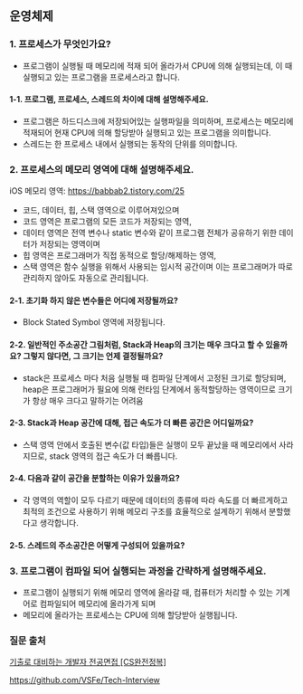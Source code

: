 ## 운영체제

### 1. 프로세스가 무엇인가요?

- 프로그램이 실행될 때 메모리에 적재 되어 올라가서 CPU에 의해 실행되는데, 이 때 실행되고 있는 프로그램을 프로세스라고 합니다.

#### 1-1. 프로그램, 프로세스, 스레드의 차이에 대해 설명해주세요.

- 프로그램은 하드디스크에 저장되어있는 실행파일을 의미하며, 프로세스는 메모리에 적재되어 현재 CPU에 의해 할당받아 실행되고 있는 프로그램을 의미합니다.
- 스레드는 한 프로세스 내에서 실행되는 동작의 단위를 의미합니다.

### 2. 프로세스의 메모리 영역에 대해 설명해주세요.

iOS 메모리 영역: https://babbab2.tistory.com/25

- 코드, 데이터, 힙, 스택 영역으로 이루어져있으며
- 코드 영역은 프로그램의 모든 코드가 저장되는 영역,
- 데이터 영역은 전역 변수나 static 변수와 같이 프로그램 전체가 공유하기 위한 데이터가 저장되는 영역이며
- 힙 영역은 프로그래머가 직접 동적으로 할당/해제하는 영역,
- 스택 영역은 함수 실행을 위해서 사용되는 임시적 공간이며 이는 프로그래머가 따로 관리하지 않아도 자동으로 관리됩니다.

#### 2-1. 초기화 하지 않은 변수들은 어디에 저장될까요?

- Block Stated Symbol 영역에 저장됩니다.

#### 2-2. 일반적인 주소공간 그림처럼, Stack과 Heap의 크기는 매우 크다고 할 수 있을까요? 그렇지 않다면, 그 크기는 언제 결정될까요?

- stack은 프로세스 마다 처음 실행될 때 컴파일 단계에서 고정된 크기로 할당되며, heap은 프로그래머가 필요에 의해 런타임 단계에서 동적할당하는 영역이므로 크기가 항상 매우 크다고 말하기는 어려움

#### 2-3. Stack과 Heap 공간에 대해, 접근 속도가 더 빠른 공간은 어디일까요?

- 스택 영역 안에서 호출된 변수(값 타입)들은 실행이 모두 끝났을 때 메모리에서 사라지므로, stack 영역의 접근 속도가 더 빠릅니다.

#### 2-4. 다음과 같이 공간을 분할하는 이유가 있을까요?

- 각 영역의 역할이 모두 다르기 때문에 데이터의 종류에 따라 속도를 더 빠르게하고 최적의 조건으로 사용하기 위해 메모리 구조를 효율적으로 설계하기 위해서 분할했다고 생각합니다.

#### 2-5. 스레드의 주소공간은 어떻게 구성되어 있을까요?

### 3. 프로그램이 컴파일 되어 실행되는 과정을 간략하게 설명해주세요.

- 프로그램이 실행되기 위해 메모리 영역에 올라갈 때, 컴퓨터가 처리할 수 있는 기계어로 컴파일되어 메모리에 올라가게 되며
- 메모리에 올라가는 프로세스는 CPU에 의해 할당받아 실행됩니다.

### 질문 출처
[기출로 대비하는 개발자 전공면접 [CS완전정복]](https://www.inflearn.com/course/%EA%B0%9C%EB%B0%9C%EC%9E%90-%EC%A0%84%EA%B3%B5%EB%A9%B4%EC%A0%91-cs-%EC%99%84%EC%A0%84%EC%A0%95%EB%B3%B5)

https://github.com/VSFe/Tech-Interview
